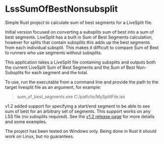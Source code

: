 # LssSumOfBestNonsubsplit
Simple Rust project to calculate sum of best segments for a LiveSplit file.  

Initial version focused on converting a subsplits sum of best into a sum of best segments. LiveSplit has a built in Sum of Best Segments calculation, however for splits that contain subsplits this adds up the best segments from each individual subsplit.  This makes it difficult to compare Sum of Best to runners who use segments without subsplits. 

This application takes a LiveSplit file containing subsplits and outputs both the current LiveSplit Sum of Best Segments and the Sum of Best Non-Subsplits for each segment and the total.

To use, run the executable from a command line and provide the path to the target livesplit file as an argument, for example:
> sum_of_best_segments.exe C:/path/to/MySplitFile.lss

v1.2 added support for specifying a start/end segment to be able to see sum of best for an arbitrary set of segments. This support works on any LSS file (no subsplits required). See the [v1.2 release page](https://github.com/mcmonkey819/LssSumOfBestNonsubsplit/releases/tag/v1.2) for more details and some examples. 

The project has been tested on Windows only. Being done in Rust it *should* work on Linux, but no guarantees.
